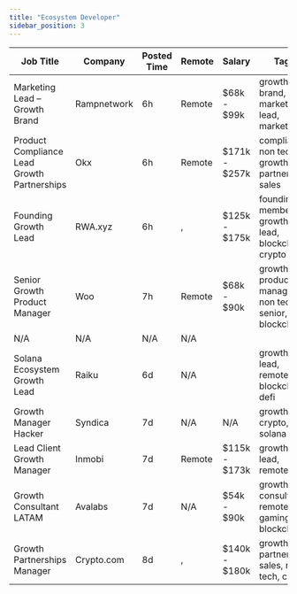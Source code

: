 ```yaml
---
title: "Ecosystem Developer"
sidebar_position: 3
---
```


| Job Title | Company | Posted Time | Remote | Salary | Tags | Apply Link |
|-----------|---------|-------------|--------|--------|------|------------|
| Marketing Lead – Growth Brand | Rampnetwork | 6h | Remote | $68k - $99k | growth, brand, lead, marketing lead, marketing | [Apply](https://web3.career/marketing-lead-growth-brand-rampnetwork/104615) |
| Product Compliance Lead Growth Partnerships | Okx | 6h | Remote | $171k - $257k | compliance, non tech, growth, partnership, sales | [Apply](https://web3.career/product-compliance-lead-growth-partnerships-okx/104607) |
| Founding Growth Lead | RWA.xyz | 6h | , | $125k - $175k | founding member, growth, lead, blockchain, crypto | [Apply](https://web3.career/founding-growth-lead-rwa-xyz/105235) |
| Senior Growth Product Manager | Woo | 7h | Remote | $68k - $90k | growth, product manager, non tech, senior, blockchain | [Apply](https://web3.career/senior-growth-product-manager-woo/95664) |
| N/A | N/A | N/A | N/A |  |  | [Apply](https://web3.career/metana) |
| Solana Ecosystem Growth Lead | Raiku | 6d | N/A |  | growth, lead, remote, blockchain, defi | [Apply](https://web3.career/solana-ecosystem-growth-lead-raiku/105001) |
| Growth Manager Hacker | Syndica | 7d | N/A | N/A | growth, crypto, solana | [Apply](https://web3.career/growth-manager-hacker-syndica/104930) |
| Lead Client Growth Manager | Inmobi | 7d | Remote | $115k - $173k | growth, lead, remote | [Apply](https://web3.career/lead-client-growth-manager-inmobi/104919) |
| Growth Consultant LATAM | Avalabs | 7d | N/A | $54k - $90k | growth, consulting, remote, gaming, blockchain | [Apply](https://web3.career/growth-consultant-latam-avalabs/80818) |
| Growth Partnerships Manager | Crypto.com | 8d | , | $140k - $180k | growth, partnership, sales, non tech, crypto | [Apply](https://web3.career/growth-partnerships-manager-crypto-com/104866) |
